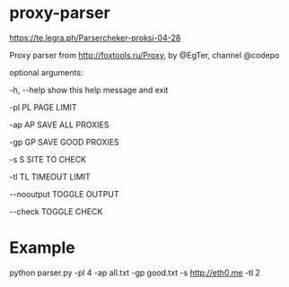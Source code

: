 # proxy-parser
https://te.legra.ph/Parsercheker-proksi-04-28

Proxy parser from http://foxtools.ru/Proxy, by @EgTer, channel @codepo

optional arguments:

  -h, --help  show this help message and exit

  -pl PL      PAGE LIMIT

  -ap AP      SAVE ALL PROXIES

  -gp GP      SAVE GOOD PROXIES

  -s S        SITE TO CHECK

  -tl TL      TIMEOUT LIMIT

  --nooutput  TOGGLE OUTPUT

  --check TOGGLE CHECK

# Example

python parser.py -pl 4 -ap all.txt -gp good.txt -s http://eth0.me -tl 2
